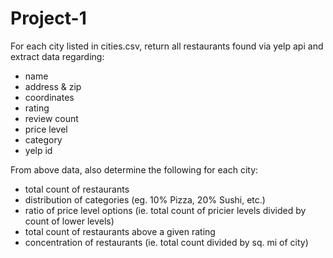 # Project-1

For each city listed in cities.csv, return all restaurants found via yelp api and
extract data regarding:

- name
- address & zip
- coordinates
- rating
- review count
- price level
- category
- yelp id


From above data, also determine the following for each city:

- total count of restaurants
- distribution of categories (eg. 10% Pizza, 20% Sushi, etc.)
- ratio of price level options (ie. total count of pricier levels divided by count of lower levels)
- total count of restaurants above a given rating
- concentration of restaurants (ie. total count divided by sq. mi of city)
